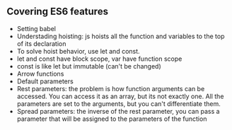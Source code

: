 ## Covering ES6 features

- Setting babel
- Understading hoisting: js hoists all the function and variables to the top of its declaration
- To solve hoist behavior, use let and const.
- let and const have block scope, var have function scope
- const is like let but immutable (can't be changed)
- Arrow functions
- Default parameters
- Rest parameters: the problem is how function arguments can be accessed. You can access it as an array, but its not exactly one. All the parameters are set to the arguments, but you can't differentiate them.
- Spread parameters: the inverse of the rest parameter, you can pass a parameter that will be assigned to the parameters of the function
